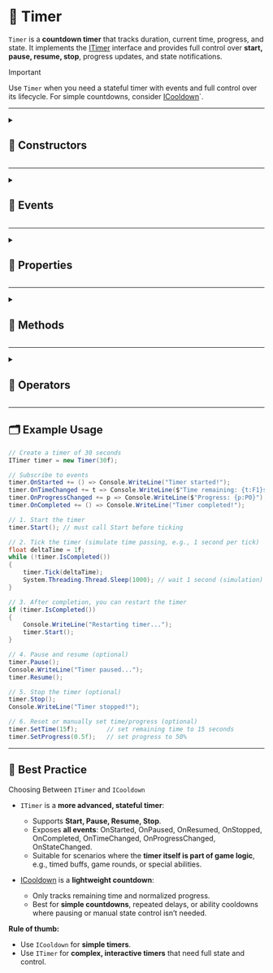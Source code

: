 # 🧩 Timer

`Timer` is a **countdown timer** that tracks duration, current time, progress, and state. It implements the [ITimer](ITimer.md) interface and provides full control over **start, pause, resume, stop**, progress updates, and state notifications.

> [!IMPORTANT]  
> Use `Timer` when you need a stateful timer with events and full control over its lifecycle. For simple countdowns, consider [ICooldown](ICooldown.md)`.

---

<details>
  <summary>
    <h2>🔹 Constructors</h2>
  </summary>

### `Timer()`
```csharp
public Timer();
```
- **Description:** Initializes a new instance of the `Timer` class with default values.
- **Remarks:** Duration defaults to `0` and state is `IDLE`. The timer must be started with `Start()`.

### `Timer(float duration)`
```csharp
public Timer(float duration);
```
- **Description:** Initializes a new instance of the `Timer` class with a specified duration.
- **Parameters:** `duration` — total duration of the timer in seconds.
- **Remarks:** The timer is in `IDLE` state after construction and must be started with `Start()`.

</details>

---

<details>
  <summary>
    <h2>🔹 Events</h2>
  </summary>

#### `event Action OnStarted`
```csharp
public event Action OnStarted;
```
- **Description:** Invoked when the timer starts.
- **Remarks:** Triggered whenever `Start()` is called.
- **Parameters:** None.

#### `event Action OnStopped`
```csharp
public event Action OnStopped;
```
- **Description:** Invoked when the timer is stopped.
- **Remarks:** Triggered whenever `Stop()` is called. The current time is reset.
- **Parameters:** None.

#### `event Action OnPaused`
```csharp
public event Action OnPaused;
```
- **Description:** Raised when the timer is paused.
- **Remarks:** Triggered whenever `Pause()` is called. The timer stops progressing until `Resume()` is invoked.
- **Parameters:** None.

#### `event Action OnResumed`
```csharp
public event Action OnResumed;
```
- **Description:** Raised when the timer resumes from a paused state.
- **Remarks:** Triggered whenever `Resume()` is called. The timer continues counting from its paused time.
- **Parameters:** None.

#### `event Action OnCompleted`
```csharp
public event Action OnCompleted;
```
- **Description:** Invoked when the timer reaches its duration.
- **Remarks:** Triggered once per completion. Can be used for game logic or notifications.
- **Parameters:** None.

#### `event Action<float> OnTimeChanged`
```csharp
public event Action<float> OnTimeChanged;
```
- **Description:** Raised when the current time changes.
- **Parameters:**
    - `float` — current time in seconds.

#### `event Action<float> OnDurationChanged`
```csharp
public event Action<float> OnDurationChanged;
```
- **Description:** Raised when the total duration changes.
- **Parameters:**
    - `float` — new total duration in seconds.

#### `event Action<float> OnProgressChanged`
```csharp
public event Action<float> OnProgressChanged;
```
- **Description:** Raised when normalized progress changes (0–1).
- **Parameters:**
    - `float` — current progress (0–1).

#### `event Action<TimerState> OnStateChanged`
```csharp
public event Action<TimerState> OnStateChanged;
```
- **Description:** Raised when the timer’s internal state changes.
- **Parameter:** [TimerState](TimerState.md) — new state (Idle, Playing, Paused, Completed).

</details>

---

<details>
  <summary>
    <h2>🔹 Properties</h2>
  </summary>

#### `TimerState CurrentState`
```csharp
public TimerState CurrentState { get; }
```
- **Description:** Gets the current state of the timer.
- **Remarks:** Read-only property reflecting the [timer state](TimerState.md): `IDLE`, `PLAYING`, `PAUSED`, or `COMPLETED`.

#### `float Duration`
```csharp
public float Duration { get; set; }
```
- **Description:** Gets or sets the total duration of the timer in seconds.
- **Remarks:** Setting this property triggers `OnDurationChanged`.

#### `float Time`
```csharp
public float Time { get; set; }
```
- **Description:** Gets or sets the current time of the timer in seconds.
- **Remarks:** Setting this property triggers `OnTimeChanged` and updates progress via `OnProgressChanged`.

#### `float Progress`
```csharp
public float Progress { get; set; }
```
- **Description:** Gets or sets the normalized progress of the timer (0–1).
- **Remarks:** Setting this property updates the current time and triggers `OnTimeChanged` and `OnProgressChanged`.

</details>

---

<details>
  <summary>
    <h2>🔹 Methods</h2>
  </summary>

#### `void Start()`
```csharp
public void Start();
```
- **Description:** Starts the timer from its default start time.
- **Remarks:** Triggers `OnStarted` and sets state to `PLAYING`.

#### `void Start(float time)`
```csharp
public void Start(float time);
```
- **Description:** Starts the timer from a specific time.
- **Parameter:** `time` — starting time in seconds.
- **Remarks:** Triggers `OnStarted` and sets state to `PLAYING`.

#### `void Stop()`
```csharp
public void Stop();
```
- **Description:** Stops the timer and resets the current time.
- **Remarks:** Triggers `OnStopped` and sets state to `IDLE`.

#### `bool IsStarted()`
```csharp
public bool IsStarted();
```
- **Description:** Returns whether the timer is currently running.
- **Returns:** `true` if the timer is running (`PLAYING`); otherwise `false`.

#### `bool IsIdle()`
```csharp
public bool IsIdle();
```
- **Description:** Returns whether the timer has not started yet.
- **Returns:** `true` if the timer is `IDLE`; otherwise `false`.

#### `void Pause()`
```csharp
public void Pause();
```
- **Description:** Pauses the timer.
- **Remarks:** Triggers `OnPaused` and sets state to `PAUSED`.

#### `void Resume()`
```csharp
public void Resume();
```
- **Description:** Resumes the timer from paused state.
- **Remarks:** Triggers `OnResumed` and sets state to `PLAYING`.

#### `bool IsPaused()`
```csharp
public bool IsPaused();
```
- **Description:** Returns whether the timer is currently paused.
- **Returns:** `true` if the timer is `PAUSED`; otherwise `false`.

#### `bool IsCompleted()`
```csharp
public bool IsCompleted();
```
- **Description:** Returns whether the timer has finished counting down.
- **Returns:** `true` if `COMPLETED`; otherwise `false`.

#### `float GetTime()`
```csharp
public float GetTime();
```
- **Description:** Returns the current timer value in seconds.

#### `void SetTime(float time)`
```csharp
public void SetTime(float time);
```
- **Description:** Sets the current timer value (clamped to [0, Duration]).
- **Parameter:** `time` — new timer value in seconds.
- **Remarks:** Triggers `OnTimeChanged` and `OnProgressChanged`.

#### `float GetDuration()`
```csharp
public float GetDuration();
```
- **Description:** Returns the total duration of the timer.

#### `void SetDuration(float duration)`
```csharp
public void SetDuration(float duration);
```
- **Description:** Sets a new total duration.
- **Parameters:** `duration` — new duration in seconds.
- **Remarks:** Triggers `OnDurationChanged` and `OnProgressChanged`.

#### `float GetProgress()`
```csharp
public float GetProgress();
```
- **Description:** Returns normalized progress (0–1).

#### `void SetProgress(float progress)`
```csharp
public void SetProgress(float progress);
```
- **Description:** Sets the normalized progress and updates current time.
- **Parameter:** `progress` — value between 0 and 1.
- **Remarks:** Triggers `OnTimeChanged` and `OnProgressChanged.

#### `TimerState GetState()`
```csharp
public TimerState GetState();
```
- **Description:** Returns the current state of the timer (`IDLE`, `PLAYING`, `PAUSED`, `COMPLETED`).

#### `void Tick(float deltaTime)`
```csharp
public void Tick(float deltaTime);
```
- **Description:** Advances the timer by a specified time increment.
- **Parameter:** `deltaTime` — time in seconds.
- **Remarks:** Triggers `OnTimeChanged`, `OnProgressChanged`, and `OnCompleted` as appropriate.
</details>

---

<details>
  <summary>
    <h2>🔹 Operators</h2>
  </summary>

#### `implicit operator Timer(float duration)`
```csharp
public static implicit operator Timer(float duration);
```
- **Description:** Implicitly converts a `float` value to a `Timer` instance.
- **Parameters:** `duration` — The duration in seconds for the new `Timer`.
- **Returns:** A new `Timer` initialized with the specified duration.
- **Example:**  
  
  ```csharp
  Timer timer = 5f; // creates a Timer with duration = 5 seconds
  ```

#### `implicit operator Timer(int duration)`
```csharp
public static implicit operator Timer(int duration);
```
- **Description:** Implicitly converts an `int` value to a `Timer` instance.
- **Parameters:** `duration` — The duration in seconds for the new `Timer`.
- **Returns:** A new `Timer` initialized with the specified duration.
- **Example:**  
  
  ```csharp
  Timer timer = 3; // creates a Timer with duration = 3 seconds
  ```

</details>

---

## 🗂 Example Usage
```csharp
// Create a timer of 30 seconds
ITimer timer = new Timer(30f);

// Subscribe to events
timer.OnStarted += () => Console.WriteLine("Timer started!");
timer.OnTimeChanged += t => Console.WriteLine($"Time remaining: {t:F1}s");
timer.OnProgressChanged += p => Console.WriteLine($"Progress: {p:P0}");
timer.OnCompleted += () => Console.WriteLine("Timer completed!");

// 1. Start the timer
timer.Start(); // must call Start before ticking

// 2. Tick the timer (simulate time passing, e.g., 1 second per tick)
float deltaTime = 1f;
while (!timer.IsCompleted())
{
    timer.Tick(deltaTime);
    System.Threading.Thread.Sleep(1000); // wait 1 second (simulation)
}

// 3. After completion, you can restart the timer
if (timer.IsCompleted())
{
    Console.WriteLine("Restarting timer...");
    timer.Start();
}

// 4. Pause and resume (optional)
timer.Pause();
Console.WriteLine("Timer paused...");
timer.Resume();

// 5. Stop the timer (optional)
timer.Stop();
Console.WriteLine("Timer stopped!");

// 6. Reset or manually set time/progress (optional)
timer.SetTime(15f);        // set remaining time to 15 seconds
timer.SetProgress(0.5f);   // set progress to 50%
```
---

## 📌 Best Practice
Choosing Between `ITimer` and `ICooldown`

- `ITimer` is a **more advanced, stateful timer**:
    - Supports **Start, Pause, Resume, Stop**.
    - Exposes **all events**: OnStarted, OnPaused, OnResumed, OnStopped, OnCompleted, OnTimeChanged, OnProgressChanged, OnStateChanged.
    - Suitable for scenarios where the **timer itself is part of game logic**, e.g., timed buffs, game rounds, or special abilities.

- [ICooldown](ICooldown.md) is a **lightweight countdown**:
    - Only tracks remaining time and normalized progress.
    - Best for **simple countdowns**, repeated delays, or ability cooldowns where pausing or manual state control isn’t needed.

**Rule of thumb:**
- Use `ICooldown` for **simple timers**.
- Use `ITimer` for **complex, interactive timers** that need full state and control.

